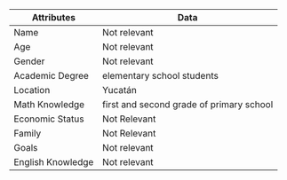 |      Attributes      |                                    Data                              |
|----------------------|----------------------------------------------------------------------|
| Name                 |                                Not relevant                          |
| Age                  |                                Not relevant                          |
| Gender               |                                Not relevant                          |
| Academic Degree      |                          elementary school students                  |
| Location             |                                  Yucatán                             |
| Math Knowledge       |                  first and second grade of primary school            |
| Economic Status      |                                Not Relevant                          |
| Family               |                                Not Relevant                          |
| Goals                |                                Not relevant                          |
| English Knowledge    |                                Not relevant                          |